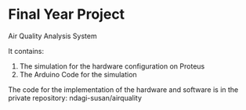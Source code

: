 # Final Year Project
Air Quality Analysis System

It contains:
1. The simulation for the hardware configuration on Proteus 
2. The Arduino Code for the simulation

The code for the implementation of the hardware and software is in the private repository: ndagi-susan/airquality
